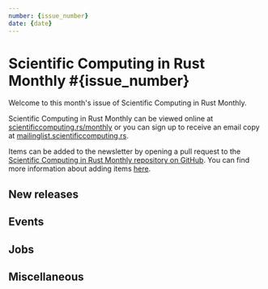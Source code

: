 ```yaml
---
number: {issue_number}
date: {date}
---
```


# Scientific Computing in Rust Monthly #{issue_number}

Welcome to this month's issue of Scientific Computing in Rust Monthly.

<!-- Editor can write a 2-3 sentence introduction here -->

Scientific Computing in Rust Monthly can be viewed online
at [scientificcomputing.rs/monthly](https://scientificcomputing.rs/monthly) or you can sign up
to receive an email copy at [mailinglist.scientificcomputing.rs](https://mailinglist.scientificcomputing.rs).

Items can be added to the newsletter by opening a pull request to the
[Scientific Computing in Rust Monthly repository on GitHub](https://github.com/rust-scicomp/scientific-computing-in-rust-monthly).
You can find more information about adding items
[here](https://github.com/rust-scicomp/scientific-computing-in-rust-monthly#contributing-an-item).

## New releases
<!--
This section can be used to announce new released of libraries. Items should
be sorted in alphabetical order and should use the format:

### <library name> <release number>
<brief description of the library and its new features in this release>
-->

## Events
<!--
This section can be used to advertise events. Items should be sorted in date order, with
sooner events first, and should use the format:

### [<event name>, <location or "held virutally">, <date>](<website URL>)
<brief description of event>
-->

## Jobs
<!--
This section can be used to advertise jobs that may be of interest. Items should be sorted in the
order in which they are added and should use the format:

### [<job title>, <location>](<more information URL>)
<description of job, including how to apply and deadline>
-->

## Miscellaneous
<!--
Any items that do not fit into any other section can be added here.
-->
